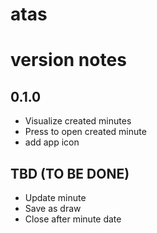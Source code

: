 # atas

# version notes

## 0.1.0
* Visualize created minutes
* Press to open created minute
* add app icon

## TBD (TO BE DONE)
* Update minute
* Save as draw
* Close after minute date